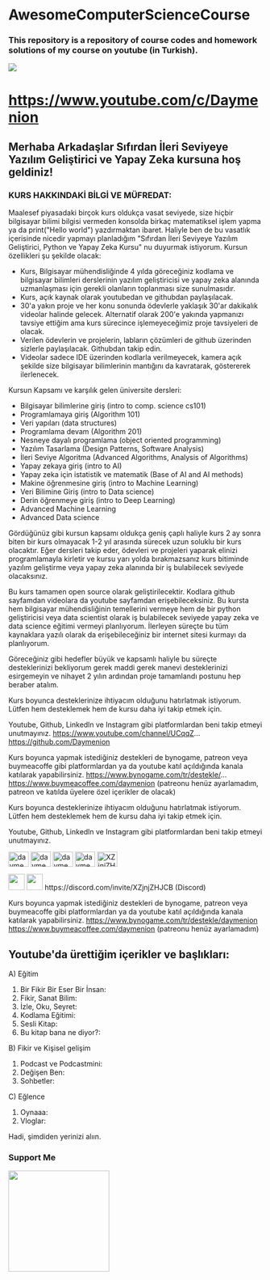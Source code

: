 # AwesomeComputerScienceCourse
### This repository is a repository of course codes and homework solutions of my course on youtube (in Turkish).

<a href="https://www.youtube.com/c/Daymenion" target="_blank" rel="noreferrer"><img
src="https://img.shields.io/youtube/channel/subscribers/UCqqZkHcU1YWwW6u241kjBvQ?style=social" /></a>   
# https://www.youtube.com/c/Daymenion
## Merhaba Arkadaşlar Sıfırdan İleri Seviyeye Yazılım Geliştirici ve Yapay Zeka kursuna hoş geldiniz!

### KURS HAKKINDAKİ BİLGİ VE MÜFREDAT:

Maalesef piyasadaki birçok kurs oldukça vasat seviyede, size hiçbir bilgisayar bilimi bilgisi vermeden konsolda birkaç matematiksel işlem yapma ya da print("Hello world") yazdırmaktan ibaret. Haliyle ben de bu vasatlık içerisinde nicedir yapmayı planladığım "Sıfırdan İleri Seviyeye Yazılım Geliştirici, Python ve Yapay Zeka Kursu" nu duyurmak istiyorum. Kursun özellikleri şu şekilde olacak:

- Kurs, Bilgisayar mühendisliğinde 4 yılda göreceğiniz kodlama ve bilgisayar bilimleri derslerinin yazılım geliştiricisi ve yapay zeka alanında uzmanlaşması için gerekli olanların toplanması size sunulmasıdır.
- Kurs, açık kaynak olarak youtubedan ve githubdan paylaşılacak. 
- 30'a yakın proje ve her konu sonunda ödevlerle yaklaşık 30'ar dakikalık videolar halinde gelecek. Alternatif olarak 200'e yakında yapmanızı tavsiye ettiğim ama kurs sürecince işlemeyeceğimiz proje tavsiyeleri de olacak.
- Verilen ödevlerin ve projelerin, labların çözümleri de github üzerinden sizlerle paylaşılacak. Githubdan takip edin.
- Videolar sadece IDE üzerinden kodlarla verilmeyecek, kamera açık şekilde size bilgisayar bilimlerinin mantığını da kavratarak, göstererek ilerlenecek.

Kursun Kapsamı ve karşılık gelen üniversite dersleri:
- Bilgisayar bilimlerine giriş (intro to comp. science cs101)
- Programlamaya giriş (Algorithm 101)
- Veri yapıları (data structures)
- Programlama devam (Algorithm 201)
- Nesneye dayalı programlama (object oriented programming)
- Yazılım Tasarlama (Design Patterns, Software Analysis) 
- İleri Seviye Algoritma (Advanced Algorithms, Analysis of Algorithms)
- Yapay zekaya giriş (intro to AI)
- Yapay zeka için istatistik ve matematik (Base of AI and AI methods)
- Makine öğrenmesine giriş (intro to Machine Learning)
- Veri Bilimine Giriş (intro to Data science)
- Derin öğrenmeye giriş (intro to Deep Learning)
- Advanced Machine Learning
- Advanced Data science

Gördüğünüz gibi kursun kapsamı oldukça geniş çaplı haliyle kurs 2 ay sonra biten bir kurs olmayacak 1-2 yıl arasında sürecek uzun soluklu bir kurs olacaktır. Eğer dersleri takip eder, ödevleri ve projeleri yaparak elinizi programlamayla kirletir ve kursu yarı yolda bırakmazsanız kurs bitiminde yazılım geliştirme veya yapay zeka alanında bir iş bulabilecek seviyede olacaksınız.

Bu kurs tamamen open source olarak geliştirilecektir. Kodlara github sayfamdan videolara da youtube sayfamdan erişebileceksiniz. 
Bu kursta hem bilgisayar mühendisliğinin temellerini vermeye hem de bir python geliştiricisi veya data scientist olarak iş bulabilecek seviyede yapay zeka ve data science eğitimi vermeyi planlıyorum. İlerleyen süreçte bu tüm kaynaklara yazılı olarak da erişebileceğiniz bir internet sitesi kurmayı da planlıyorum.

Göreceğiniz gibi hedefler büyük ve kapsamlı haliyle bu süreçte desteklerinizi bekliyorum gerek maddi gerek manevi desteklerinizi esirgemeyin ve nihayet 2 yılın ardından proje tamamlandı postunu hep beraber atalım.

Kurs boyunca desteklerinize ihtiyacım olduğunu hatırlatmak istiyorum. Lütfen hem desteklemek hem de kursu daha iyi takip etmek için.

Youtube,  Github, Linkedln ve Instagram gibi platformlardan beni takip etmeyi unutmayınız.
https://www.youtube.com/channel/UCqqZ...
https://github.com/Daymenion


Kurs boyunca yapmak istediğiniz destekleri de bynogame, patreon veya buymeacoffe gibi platformlardan ya da youtube katıl açıldığında kanala katılarak yapabilirsiniz. 
https://www.bynogame.com/tr/destekle/...
https://www.buymeacoffee.com/daymenion
(patreonu henüz ayarlamadım, patreon ve katılda üyelere özel içerikler de olacak)

Kurs boyunca desteklerinize ihtiyacım olduğunu hatırlatmak istiyorum. Lütfen hem desteklemek hem de kursu daha iyi takip etmek için.

Youtube,  Github, Linkedln ve Instagram gibi platformlardan beni takip etmeyi unutmayınız.
<p align="left">
<a href="https://twitter.com/daymenion" target="blank"><img align="center" src="https://raw.githubusercontent.com/rahuldkjain/github-profile-readme-generator/master/src/images/icons/Social/twitter.svg" alt="daymenion" height="30" width="40" /></a>
<a href="https://linkedin.com/in/daymenion" target="blank"><img align="center" src="https://raw.githubusercontent.com/rahuldkjain/github-profile-readme-generator/master/src/images/icons/Social/linked-in-alt.svg" alt="daymenion" height="30" width="40" /></a>
<a href="https://instagram.com/daymenion" target="blank"><img align="center" src="https://raw.githubusercontent.com/rahuldkjain/github-profile-readme-generator/master/src/images/icons/Social/instagram.svg" alt="daymenion" height="30" width="40" /></a>
<a href="https://www.youtube.com/c/daymenion" target="blank"><img align="center" src="https://raw.githubusercontent.com/rahuldkjain/github-profile-readme-generator/master/src/images/icons/Social/youtube.svg" alt="daymenion" height="30" width="40" /></a>
<a href="https://discord.gg/XZjnjZHJCB" target="blank"><img align="center" src="https://raw.githubusercontent.com/rahuldkjain/github-profile-readme-generator/master/src/images/icons/Social/discord.svg" alt="XZjnjZHJCB" height="30" width="40" /></a>
</p>
<a href="http://www.instagram.com/daymenion" target="_blank" rel="noreferrer"><img src="https://raw.githubusercontent.com/danielcranney/readme-generator/main/public/icons/socials/instagram.svg" width="32" height="32" /></a> <a href="https://www.linkedin.com/in/daymenion" target="_blank" rel="noreferrer"><img src="https://raw.githubusercontent.com/danielcranney/readme-generator/main/public/icons/socials/linkedin.svg" width="32" height="32" /></a>
https://discord.com/invite/XZjnjZHJCB  (Discord)

Kurs boyunca yapmak istediğiniz destekleri de bynogame, patreon veya buymeacoffe gibi platformlardan ya da youtube katıl açıldığında kanala katılarak yapabilirsiniz. 
https://www.bynogame.com/tr/destekle/daymenion
https://www.buymeacoffee.com/daymenion
(patreonu henüz ayarlamadım)

## Youtube'da ürettiğim içerikler ve başlıkları:

A) Eğitim
1) Bir Fikir Bir Eser Bir İnsan:  
2) Fikir, Sanat Bilim: 
3) İzle, Oku, Seyret:
4) Kodlama Eğitimi:
5) Sesli Kitap: 
6) Bu kitap bana ne diyor?: 

B) Fikir ve Kişisel gelişim
1) Podcast ve Podcastmini: 
2) Değişen Ben: 
3) Sohbetler: 

C) Eğlence
1) Oynaaa: 
2) Vloglar: 

Hadi, şimdiden yerinizi alıın.

### Support Me

<a href="https://www.buymeacoffee.com/daymenion"><img src="https://cdn.buymeacoffee.com/buttons/v2/default-yellow.png" width="200" /></a>
